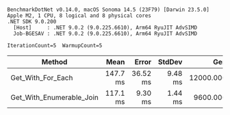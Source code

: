 ```

BenchmarkDotNet v0.14.0, macOS Sonoma 14.5 (23F79) [Darwin 23.5.0]
Apple M2, 1 CPU, 8 logical and 8 physical cores
.NET SDK 9.0.200
  [Host]     : .NET 9.0.2 (9.0.225.6610), Arm64 RyuJIT AdvSIMD
  Job-BGESAV : .NET 9.0.2 (9.0.225.6610), Arm64 RyuJIT AdvSIMD

IterationCount=5  WarmupCount=5  

```
| Method                   | Mean     | Error    | StdDev  | Gen0       | Gen1      | Gen2     | Allocated |
|------------------------- |---------:|---------:|--------:|-----------:|----------:|---------:|----------:|
| Get_With_For_Each        | 147.7 ms | 36.52 ms | 9.48 ms | 12000.0000 | 6000.0000 | 250.0000 |  97.87 MB |
| Get_With_Enumerable_Join | 117.1 ms |  9.30 ms | 1.44 ms |  9600.0000 | 5000.0000 | 400.0000 |  77.64 MB |
